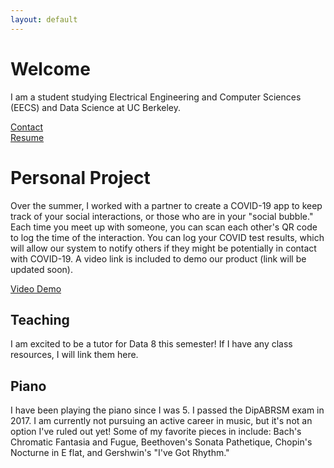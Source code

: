 ```yaml
---
layout: default
---
```


# Welcome

I am a student studying Electrical Engineering and Computer Sciences (EECS) and Data Science at UC Berkeley. 

[Contact](https://luzray56.github.io/contact)\
[Resume](https://luzray56.github.io/Resume%20(2021).pdf)

# Personal Project

Over the summer, I worked with a partner to create a COVID-19 app to keep track of your social interactions, or those who are in your "social bubble."
Each time you meet up with someone, you can scan each other's QR code to log the time of the interaction. You can log your COVID test results, which will allow
our system to notify others if they might be potentially in contact with COVID-19. A video link is included to demo our product (link will be updated soon).

[Video Demo](https://google.com)

## Teaching

I am excited to be a tutor for Data 8 this semester! If I have any class resources, I will link them here. 

## Piano

I have been playing the piano since I was 5. I passed the DipABRSM exam in 2017. I am currently not pursuing an active career in music, but it's not an option I've ruled out yet!
Some of my favorite pieces in include: Bach's Chromatic Fantasia and Fugue, Beethoven's Sonata Pathetique, Chopin's Nocturne in E flat, and Gershwin's "I've Got Rhythm."
